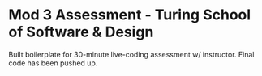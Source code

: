 # Mod 3 Assessment - Turing School of Software & Design

Built boilerplate for 30-minute live-coding assessment w/ instructor.
Final code has been pushed up.
